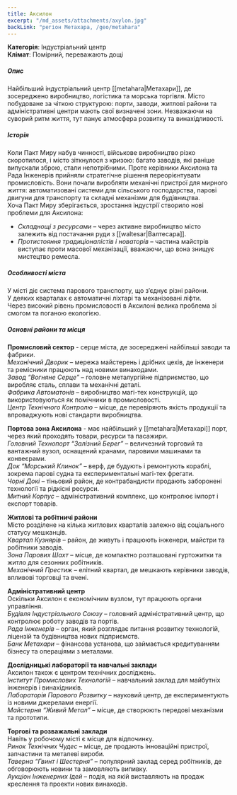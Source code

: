 ```yaml
---
title: Аксилон
excerpt: "/md_assets/attachments/axylon.jpg"
backLink: "регіон Метахара, /geo/metahara"
---
```


**Категорія**: Індустріальний центр  
**Клімат**: Помірний, переважають дощі  

##### Опис
Найбільший індустріальний центр [[metahara|Метахари]], де зосереджено виробництво, логістика та морська торгівля. Місто побудоване за чіткою структурою: порти, заводи, житлові райони та адміністративні центри мають свої визначені зони. Незважаючи на суворий ритм життя, тут панує атмосфера розвитку та винахідливості.  

##### Історія
Коли Пакт Миру набув чинності, військове виробництво різко скоротилося, і місто зіткнулося з кризою: багато заводів, які раніше випускали зброю, стали непотрібними. Проте керівники Аксилона та Рада Інженерів прийняли стратегічне рішення переорієнтувати промисловість. Вони почали виробляти механічні пристрої для мирного життя: автоматизовані системи для сільського господарства, парові двигуни для транспорту та складні механізми для будівництва.  
Хоча Пакт Миру зберігається, зростання індустрії створило нові проблеми для Аксилона:  
  - _Складнощі з ресурсами_ – через активне виробництво місто залежить від постачання руди з [[waltesar|Валтесара]].  
  - _Протистояння традиціоналістів і новаторів_ – частина майстрів виступає проти масової механізації, вважаючи, що вона знищує мистецтво ремесла.  

##### Особливості міста
У місті діє система парового транспорту, що з’єднує різні райони.  
У деяких кварталах є автоматичні ліхтарі та механізовані ліфти.  
Через високий рівень промисловості в Аксилоні велика проблема зі смогом та поганою екологією.   

##### Основні райони та місця
**Промисловий сектор** - cерце міста, де зосереджені найбільші заводи та фабрики.  
_Механічний Дворик_ – мережа майстерень і дрібних цехів, де інженери та ремісники працюють над новими винаходами.  
_Завод “Вогняне Серце”_ – головне металургійне підприємство, що виробляє сталь, сплави та механічні деталі.  
_Фабрика Автоматонів_ – виробництво магі-тех конструкцій, що використовуються як помічники в промисловості.  
_Центр Технічного Контролю_ – місце, де перевіряють якість продукції та впроваджують нові стандарти виробництва.   

**Портова зона Аксилона** - має найбільший у [[metahara|Метахарі]] порт, через який проходять товари, ресурси та пасажири.  
_Головний Технопорт “Залізний Берег”_ – величезний торговий та вантажний вузол, оснащений кранами, паровими машинами та конвеєрами.  
_Док “Морський Клинок”_ – верф, де будують і ремонтують кораблі, зокрема парові судна та експериментальні магі-тех фрегати.  
_Чорні Докі_ – тіньовий район, де контрабандисти продають заборонені технології та рідкісні ресурси.  
_Митний Корпус_ – адміністративний комплекс, що контролює імпорт і експорт товарів.  

**Житлові та робітничі райони**  
Місто розділене на кілька житлових кварталів залежно від соціального статусу мешканців.  
_Квартал Кузнярів_ – район, де живуть і працюють інженери, майстри та робітники заводів.  
_Зона Парових Шахт_ – місце, де компактно розташовані гуртожитки та житло для сезонних робітників.  
_Механічний Престиж_ – елітний квартал, де мешкають керівники заводів, впливові торговці та вчені.  

**Адміністративний центр**  
Оскільки Аксилон є економічним вузлом, тут працюють органи управління.  
_Будівля Індустріального Союзу_ – головний адміністративний центр, що контролює роботу заводів та портів.  
_Рада Інженерів_ – орган, який розглядає питання розвитку технологій, ліцензій та будівництва нових підприємств.  
_Банк Метахари_ – фінансова установа, що займається кредитуванням бізнесу та операціями з металами.  

**Дослідницькі лабораторії та навчальні заклади**  
Аксилон також є центром технічних досліджень.  
_Інститут Промислових Технологій_ – навчальний заклад для майбутніх інженерів і винахідників.  
_Лабораторія Парового Розвитку_ – науковий центр, де експериментують із новими джерелами енергії.  
_Майстерня “Живий Метал”_ – місце, де створюють передові механізми та прототипи.  

**Торгові та розважальні заклади**  
Навіть у робочому місті є місце для відпочинку.  
_Ринок Технічних Чудес_ – місце, де продають інноваційні пристрої, запчастини та металеві вироби.  
_Таверна “Гвинт і Шестерня”_ – популярний заклад серед робітників, де обговорюють новини та замовляють випивку.  
_Аукціон Інженерних Ідей_ – подія, на якій виставляють на продаж креслення та проекти нових винаходів.  

